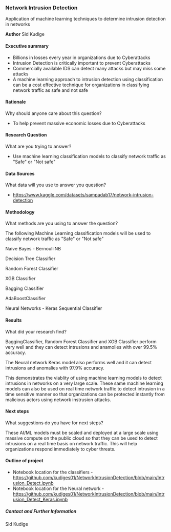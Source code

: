 ### Network Intrusion Detection
Application of machine learning techniques to determine intrusion detection in networks

**Author**
Sid Kudige

#### Executive summary

- Billions in losses every year in organizations due to Cyberattacks
- Intrusion Detection is critically important to prevent Cyberattacks
- Commercially available IDS can detect many attacks but may miss some attacks 
- A machine learning approach to intrusion detection using classification can be a cost effective technique for organizations in classifying network traffic as safe and not safe

#### Rationale
Why should anyone care about this question?

- To help prevent massive economic losses due to Cyberattacks

#### Research Question
What are you trying to answer?

- Use machine learning classification models to classify network traffic as "Safe" or "Not safe"

#### Data Sources
What data will you use to answer you question?

- https://www.kaggle.com/datasets/sampadab17/network-intrusion-detection

#### Methodology
What methods are you using to answer the question?

The following Machine Learning classification models will be used to classify network traffic as "Safe" or "Not safe"

   Naive Bayes - BernoulliNB
   
   Decision Tree Classifier
   
   Random Forest Classifier
   
   XGB Classifier
   
   Bagging Classifier
   
   AdaBoostClassifier

   Neural Networks - Keras Sequential Classifier

#### Results
What did your research find?

BaggingClassifier, Random Forest Classifier and XGB Classifier perform very well and they can detect intrusions and anamolies with over 99.5% accuracy.

The Neural network Keras model also performs well and it can detect intrusions and anomalies with 97.9% accuracy. 

This demonstrates the viablity of using machine learning models to detect intrusions in networks on a very large scale. These same machine learning models can also be used on real time network traffic to detect intrusion in a time sensitive manner so that organizations can be protected instantly from malicious actors using network instrusion attacks.

#### Next steps
What suggestions do you have for next steps?

These AI/ML models must be scaled and deployed at a large scale using massive compute on the public cloud so that they can be used to detect intrusions on a real time basis on network traffic. This will help organizations respond immediately to cyber threats.

#### Outline of project

- Notebook location for the classifiers - https://github.com/kudiges01/NetworkIntrusionDetection/blob/main/Intrusion_Detect.ipynb
- Notebook location for the Neural network - https://github.com/kudiges01/NetworkIntrusionDetection/blob/main/Intrusion_Detect_Keras.ipynb

##### Contact and Further Information
Sid Kudige 

